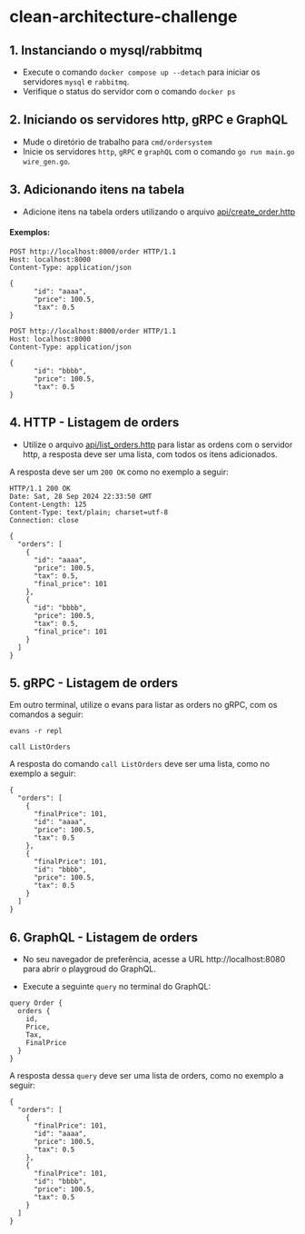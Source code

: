 # clean-architecture-challenge

## 1. Instanciando o mysql/rabbitmq

- Execute o comando `docker compose up --detach` para iniciar os servidores `mysql` e `rabbitmq`.
- Verifique o status do servidor com o comando `docker ps`

## 2. Iniciando os servidores http, gRPC e GraphQL

- Mude o diretório de trabalho para `cmd/ordersystem`
- Inicie os servidores `http`, `gRPC` e `graphQL` com o comando `go run main.go wire_gen.go`.

## 3. Adicionando itens na tabela

- Adicione itens na tabela orders utilizando o arquivo [api/create_order.http](api/create_order.http)

#### Exemplos:

```
POST http://localhost:8000/order HTTP/1.1
Host: localhost:8000
Content-Type: application/json

{
      "id": "aaaa",
      "price": 100.5,
      "tax": 0.5
}
```

```
POST http://localhost:8000/order HTTP/1.1
Host: localhost:8000
Content-Type: application/json

{
      "id": "bbbb",
      "price": 100.5,
      "tax": 0.5
}
```

## 4. HTTP - Listagem de orders

- Utilize o arquivo [api/list_orders.http](api/list_orders.http) para listar as ordens com o servidor http, a resposta deve ser uma lista, com todos os itens adicionados.

A resposta deve ser um `200 OK` como no exemplo a seguir:

```
HTTP/1.1 200 OK
Date: Sat, 28 Sep 2024 22:33:50 GMT
Content-Length: 125
Content-Type: text/plain; charset=utf-8
Connection: close

{
  "orders": [
    {
      "id": "aaaa",
      "price": 100.5,
      "tax": 0.5,
      "final_price": 101
    },
    {
      "id": "bbbb",
      "price": 100.5,
      "tax": 0.5,
      "final_price": 101
    }
  ]
}
```

## 5. gRPC - Listagem de orders

Em outro terminal, utilize o evans para listar as orders no gRPC, com os comandos a seguir:

```
evans -r repl

call ListOrders
```

A resposta do comando `call ListOrders` deve ser uma lista, como no exemplo a seguir:

```
{
  "orders": [
    {
      "finalPrice": 101,
      "id": "aaaa",
      "price": 100.5,
      "tax": 0.5
    },
    {
      "finalPrice": 101,
      "id": "bbbb",
      "price": 100.5,
      "tax": 0.5
    }
  ]
}
```

## 6. GraphQL - Listagem de orders

- No seu navegador de preferência, acesse a URL http://localhost:8080 para abrir o playgroud do GraphQL.

- Execute a seguinte `query` no terminal do GraphQL:

```
query Order {
  orders {
    id,
    Price,
    Tax,
    FinalPrice
  }
}
```

A resposta dessa `query` deve ser uma lista de orders, como no exemplo a seguir:

```
{
  "orders": [
    {
      "finalPrice": 101,
      "id": "aaaa",
      "price": 100.5,
      "tax": 0.5
    },
    {
      "finalPrice": 101,
      "id": "bbbb",
      "price": 100.5,
      "tax": 0.5
    }
  ]
}
```
